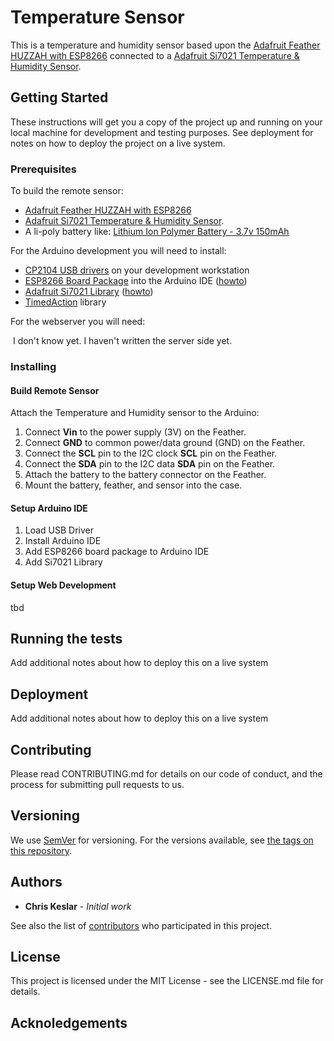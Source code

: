 # Temperature Sensor

This is a temperature and humidity sensor based upon the [Adafruit  Feather HUZZAH with ESP8266](https://www.adafruit.com/product/2821) connected to a [Adafruit Si7021 Temperature & Humidity Sensor](https://www.adafruit.com/product/3251).

## Getting Started

These instructions will get you a copy of the project up and running on your local machine for development and testing purposes. See deployment for notes on how to deploy the project on a live system. 

### Prerequisites

To build the remote sensor:

-  [Adafruit  Feather HUZZAH with ESP8266](https://www.adafruit.com/product/2821)
- [Adafruit Si7021 Temperature & Humidity Sensor](https://www.adafruit.com/product/3251).
- A li-poly battery like: [Lithium Ion Polymer Battery - 3.7v 150mAh](https://www.adafruit.com/product/1317)

For the Arduino development you will need to install:

- [CP2104 USB drivers](https://www.silabs.com/products/mcu/Pages/USBtoUARTBridgeVCPDrivers.aspx) on your development workstation
- [ESP8266 Board Package](http://arduino.esp8266.com/stable/package_esp8266com_index.json) into the Arduino IDE ([howto](https://learn.adafruit.com/adafruit-feather-huzzah-esp))
- [Adafruit Si7021 Library](https://github.com/adafruit/Adafruit_Si7021/archive/master.zip) ([howto](https://learn.adafruit.com/adafruit-si7021-temperature-plus-humidity-sensor?view=all#download-adafruit-si7021))
- [TimedAction](http://playground.arduino.cc/Code/TimedAction) library

For the webserver you will need:

​	I don't know yet. I haven't written the server side yet.

### Installing

#### Build Remote Sensor

Attach the Temperature and Humidity sensor to the Arduino:

1.  Connect **Vin** to the power supply (3V) on the Feather. 
2. Connect **GND** to common power/data ground (GND) on the Feather.
3. Connect the **SCL** pin to the I2C clock **SCL** pin on the Feather.
4. Connect the **SDA** pin to the I2C data **SDA** pin on the Feather.
5. Attach the battery to the battery connector on the Feather.
6. Mount the battery, feather, and sensor into the case.

#### Setup Arduino IDE

1. Load USB Driver
2. Install Arduino IDE
3. Add ESP8266 board package to Arduino IDE
4. Add Si7021 Library

#### Setup Web Development

tbd

## Running the tests

Add additional notes about how to deploy this on a live system 

## Deployment

Add additional notes about how to deploy this on a live system 

## Contributing

Please read CONTRIBUTING.md for details on our code of conduct, and the process for submitting pull requests to us.

## Versioning

We use [SemVer](https://semver.org/) for versioning. For the versions available, see [the tags on this repository](https://github.com/keslar/temperature-sensor/tags).

## Authors

- **Chris Keslar** - *Initial work*

See also the list of [contributors](https://github.com/keslar/temperature-sensor/contributors) who participated in this project.

## License

This project is licensed under the MIT License - see the LICENSE.md file for details.

## Acknoledgements